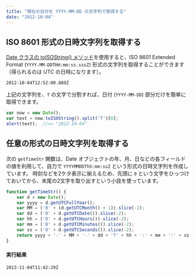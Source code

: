 ```yaml
---
title: "現在の日付を YYYY-MM-DD の文字列で取得する"
date: "2012-10-04"
---
```


ISO 8601 形式の日時文字列を取得する
----

[Date クラスの toISOString() メソッド](https://developer.mozilla.org/en-US/docs/JavaScript/Reference/Global_Objects/Date/toISOString)を使用すると、ISO 8601 Extended Format (`YYYY-MM-DDTHH:mm:ss.sssZ`) 形式の文字列を取得することができます（得られるのは UTC の日時になります）。

~~~
2012-10-04T12:52:00.889Z
~~~

上記の文字列を、`T` の文字で分割すれば、日付 (`YYYY-MM-DD`) 部分だけを簡単に取得できます。

~~~ javascript
var now = new Date();
var text = now.toISOString().split('T')[0];
alert(text);  //=> "2012-10-04"
~~~


任意の形式の日時文字列を取得する
----

次の `getTimeStr` 関数は、Date オブジェクトの年、月、日などの各フィールドの値を利用して、自力で `YYYYMMDDThh:mm:ssZ` という形式の日時文字列を作成しています。
時刻などを2ケタ表示に揃えるため、先頭に `0` という文字をひっつけておいてから、末尾の2文字を取り出すという小技を使っています。

~~~ javascript
function getTimeStr() {
    var d = new Date();
    var yyyy = d.getUTCFullYear();
    var MM = ('0' + (d.getUTCMonth() + 1)).slice(-2);
    var dd = ('0' + d.getUTCDate()).slice(-2);
    var hh = ('0' + d.getUTCHours()).slice(-2);
    var mm = ('0' + d.getUTCMinutes()).slice(-2);
    var ss = ('0' + d.getUTCSeconds()).slice(-2);
    return yyyy + '-' + MM + '-' + dd + 'T' + hh + ':' + mm + ':' + ss + 'Z';
}
~~~

#### 実行結果

~~~
2013-11-04T11:42:29Z
~~~

